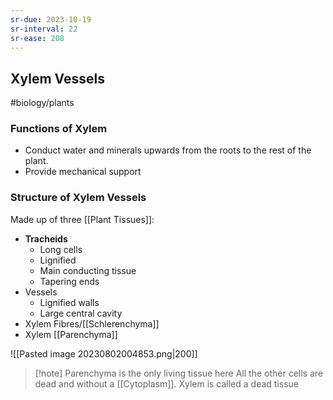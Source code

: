 ```yaml
---
sr-due: 2023-10-19
sr-interval: 22
sr-ease: 208
---
```

## Xylem Vessels
#biology/plants 

### Functions of Xylem
- Conduct water and minerals upwards from the roots to the rest of the plant.
- Provide mechanical support
### Structure of Xylem Vessels
Made up of three [[Plant Tissues]]:
- **Tracheids**
	- Long cells
	- Lignified
	- Main conducting tissue
	- Tapering ends
- Vessels
	- Lignified walls
	- Large central cavity
- Xylem Fibres/[[Schlerenchyma]]
- Xylem [[Parenchyma]]

![[Pasted image 20230802004853.png|200]]
  >[!note] Parenchyma is the only living tissue here
> All the other cells are dead and without a [[Cytoplasm]]. Xylem is called a dead tissue